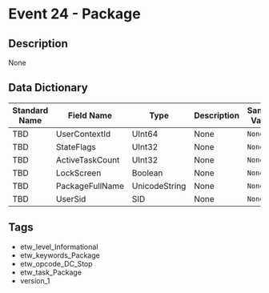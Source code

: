 # Event 24 - Package

## Description
None

## Data Dictionary
|Standard Name|Field Name|Type|Description|Sample Value|
|---|---|---|---|---|
|TBD|UserContextId|UInt64|None|`None`|
|TBD|StateFlags|UInt32|None|`None`|
|TBD|ActiveTaskCount|UInt32|None|`None`|
|TBD|LockScreen|Boolean|None|`None`|
|TBD|PackageFullName|UnicodeString|None|`None`|
|TBD|UserSid|SID|None|`None`|

## Tags
* etw_level_Informational
* etw_keywords_Package
* etw_opcode_DC_Stop
* etw_task_Package
* version_1